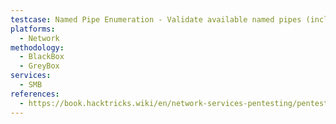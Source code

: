 ```yaml
---
testcase: Named Pipe Enumeration - Validate available named pipes (including IPC$, SAMR, LSARPC) via rpcclient -U "" <IP> or automated tools
platforms: 
  - Network
methodology: 
  - BlackBox
  - GreyBox
services:
  - SMB
references:
  - https://book.hacktricks.wiki/en/network-services-pentesting/pentesting-smb/index.html
---
```

